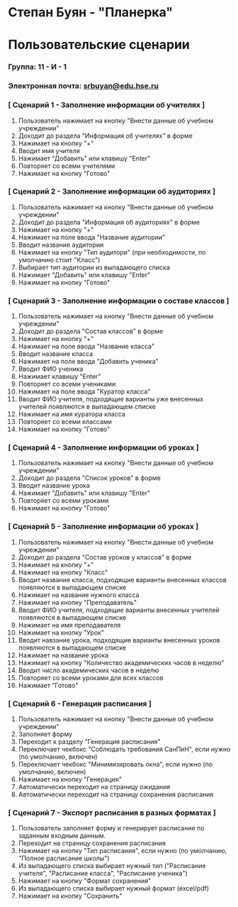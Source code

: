 # Степан Буян - "Планерка"
# Пользовательские сценарии

### Группа: 11 - И - 1
### Электронная почта: srbuyan@edu.hse.ru


### [ Сценарий 1 - Заполнение информации об учителях ]

1. Пользователь нажимает на кнопку "Внести данные об учебном учреждении"
2. Доходит до раздела "Информация об учителях" в форме
3. Нажимает на кнопку "+"
4. Вводит имя учителя
5. Нажимает "Добавить" или клавишу "Enter"
6. Повторяет со всеми учителями
7. Нажимает на кнопку "Готово"
   

### [ Сценарий 2 - Заполнение информации об аудиториях ]

1. Пользователь нажимает на кнопку "Внести данные об учебном учреждении"
2. Доходит до раздела "Информация об аудиториях" в форме
3. Нажимает на кнопку "+"
4. Нажимает на поле ввода "Название аудитории"
5. Вводит название аудитории
6. Нажимает на кнопку "Тип аудитори" (при необходимости, по умолчанию стоит "Класс")
7. Выбирает тип аудитории из выпадающего списка
8. Нажимает "Добавить" или клавишу "Enter"
9. Нажимает на кнопку "Готово"
    

### [ Сценарий 3 - Заполнение информации о составе классов ]

1. Пользователь нажимает на кнопку "Внести данные об учебном учреждении"
2. Доходит до раздела "Состав классов" в форме
3. Нажимает на кнопку "+"
4. Нажимает на поле ввода "Название класса"
5. Вводит название класса
6. Нажимает на поле ввода "Добавить ученика"
7. Вводит ФИО ученика
8. Нажимает клавишу "Enter"
9. Повторяет со всеми учениками
10. Нажимает на поле ввода "Куратор класса"
11. Вводит ФИО учителя, подходящие варианты уже внесенных учителей появляются в выпадающем списке
12. Нажимает на имя куратора класса
13. Повторяет со всеми классами
14. Нажимает на кнопку "Готово"


### [ Сценарий 4 - Заполнение информации об уроках ]

1. Пользователь нажимает на кнопку "Внести данные об учебном учреждении"
2. Доходит до раздела "Список уроков" в форме
4. Вводит название урока
5. Нажимает "Добавить" или клавишу "Enter"
6. Повторяет со всеми уроками
7. Нажимает на кнопку "Готово"


### [ Сценарий 5 - Заполнение информации об уроках ]

1. Пользователь нажимает на кнопку "Внести данные об учебном учреждении"
2. Доходит до раздела "Состав уроков у классов" в форме
3. Нажимает на кнопку "+"
4. Нажимает на кнопку "Класс"
5. Вводит название класса, подходящие варианты внесенных классов появляются в выпадающем списке
6. Нажимает на название нужного класса
7. Нажимает на кнопку "Преподаватель"
8. Вводит ФИО учителя, подходящие варианты внесенных учителей появляются в выпадающем списке
9. Нажимает на имя преподавателя
10. Нажимает на кнопку "Урок"
11. Вводит навзание урока, подходящие варианты внесенных уроков появляются в выпадающем списке
12. Нажимает на название урока
13. Нажимает на кнопку "Количество академических часов в неделю"
14. Вводит число академических часов в неделю
15. Повторяет со всеми уроками для всех классов
16. Нажимает "Готово"


### [ Сценарий 6 - Генерация расписания ]

1. Пользователь нажимает на кнопку "Внести данные об учебном учреждении"
2. Заполняет форму
3. Переходит к разделу "Генерация расписания"
4. Переключает чекбокс "Соблюдать требования СанПиН", если нужно (по умолчанию, включен)
5. Переключает чекбокс "Минимизировать окна", если нужно (по умолчанию, включен)
6. Нажимает на кнопку "Генерация"
7. Автоматически переходит на страницу ожидания
8. Автоматически переходит на страницу сохранения расписания


### [ Сценарий 7 - Экспорт расписания в разных форматах ]

1. Пользователь заполняет форму и генерирует расписание по заданным входным данным.
2. Переходит на страницу сохранения расписания
3. Нажимает на кнопку "Тип расписания", если нужно (по умолчанию, "Полное расписание школы")
4. Из выпадающего списка выбирает нужный тип ("Расписание учителя", "Расписание класса", "Расписание ученика")
5. Нажимает на кнопку "Формат сохранения"
6. Из выпадающего списка выбирает нужный формат (excel/pdf)
7. Нажимает на кнопку "Сохранить"
